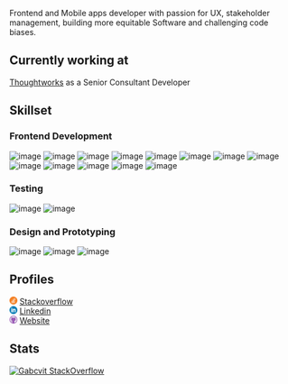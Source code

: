Frontend and Mobile apps developer with passion for UX, stakeholder management, building more equitable Software and challenging code biases.

## Currently working at
[Thoughtworks](https://www.thoughtworks.com/) as a Senior Consultant Developer

## Skillset

### Frontend Development
![image](https://img.shields.io/badge/JavaScript-F7DF1E?style=for-the-badge&logo=javascript&color=black) 
![image](https://img.shields.io/badge/TypeScript-3178C6?style=for-the-badge&logo=typescript&color=black) 
![image](https://img.shields.io/badge/HTML5-E34F26?style=for-the-badge&logo=html5&color=black) 
![image](https://img.shields.io/badge/CSS3-1572B6?style=for-the-badge&logo=css3&color=black)
![image](https://img.shields.io/badge/Angular-DD0031?style=for-the-badge&logo=Angular&color=black) 
![image](https://img.shields.io/badge/Vue.js-4FC08D?style=for-the-badge&logo=vuedotjs&color=black)
![image](https://img.shields.io/badge/GraphQL-E10098?style=for-the-badge&logo=GraphQL&color=black)
![image](https://img.shields.io/badge/apollographql-311C87?style=for-the-badge&logo=apollographql&color=black)
![image](https://img.shields.io/badge/Node.js-339933?style=for-the-badge&logo=nodedotjs&color=black)
![image](https://img.shields.io/badge/React--native-61DAFB?style=for-the-badge&logo=react&color=black) 
![image](https://img.shields.io/badge/Expo-61DAFB?style=for-the-badge&logo=expo&color=black)
![image](https://img.shields.io/badge/ionic-3880FF?style=for-the-badge&logo=ionic&color=black)
![image](https://img.shields.io/badge/Swift-FA7343?style=for-the-badge&logo=swift&color=black)

### Testing
![image](https://img.shields.io/badge/jest-C21325?style=for-the-badge&logo=jest&color=black)
![image](https://img.shields.io/badge/testinglibrary-E33332?style=for-the-badge&logo=testinglibrary&color=black)

### Design and Prototyping
![image](https://img.shields.io/badge/Figma-F24E1E?style=for-the-badge&logo=Figma&color=black)
![image](https://img.shields.io/badge/Sketch-F7B500?style=for-the-badge&logo=sketch&color=black)
![image](https://img.shields.io/badge/InVision-FF3366?style=for-the-badge&logo=invision&color=black)



## Profiles
<img src="https://github.com/gabcvit/gabcvit/blob/main/img/stackoverflow.png" width="14px" /> [Stackoverflow](https://stackoverflow.com/users/6231562/gabcvit?tab=profile)
<br/>
<img src="https://github.com/gabcvit/gabcvit/blob/main/img/linkedin.png" width="14px" /> [Linkedin](https://linkedin.com/in/gabcvit)
<br/>
<img src="https://github.com/gabcvit/gabcvit/blob/main/img/github.png" width="14px" /> [Website](https://gabcvit.github.io/)
<br/>

## Stats
[![Gabcvit StackOverflow](https://github-readme-stackoverflow.vercel.app/?userID=6231562&layout=compact)](https://stackoverflow.com/users/6231562/gabcvit)
